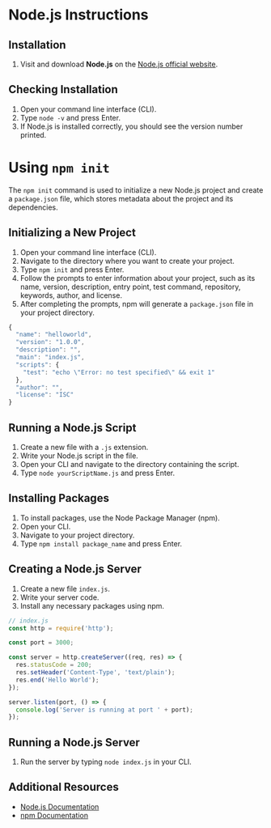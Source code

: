 # Node.js Instructions

## Installation
1. Visit and download **Node.js** on the [Node.js official website](https://nodejs.org/).

## Checking Installation
1. Open your command line interface (CLI).
2. Type `node -v` and press Enter.
3. If Node.js is installed correctly, you should see the version number printed.

# Using `npm init`

The `npm init` command is used to initialize a new Node.js project and create a `package.json` file, which stores metadata about the project and its dependencies.

## Initializing a New Project
1. Open your command line interface (CLI).
2. Navigate to the directory where you want to create your project.
3. Type `npm init` and press Enter.
4. Follow the prompts to enter information about your project, such as its name, version, description, entry point, test command, repository, keywords, author, and license.
5. After completing the prompts, npm will generate a `package.json` file in your project directory.

```javascript
{
  "name": "helloworld",
  "version": "1.0.0",
  "description": "",
  "main": "index.js",
  "scripts": {
    "test": "echo \"Error: no test specified\" && exit 1"
  },
  "author": "",
  "license": "ISC"
}
```

## Running a Node.js Script
1. Create a new file with a `.js` extension.
2. Write your Node.js script in the file.
3. Open your CLI and navigate to the directory containing the script.
4. Type `node yourScriptName.js` and press Enter.

## Installing Packages
1. To install packages, use the Node Package Manager (npm).
2. Open your CLI.
3. Navigate to your project directory.
4. Type `npm install package_name` and press Enter.

## Creating a Node.js Server

1. Create a new file `index.js`. 
2. Write your server code.
3. Install any necessary packages using npm.

```javascript
// index.js
const http = require('http');

const port = 3000;

const server = http.createServer((req, res) => {
  res.statusCode = 200;
  res.setHeader('Content-Type', 'text/plain');
  res.end('Hello World');
});

server.listen(port, () => {
  console.log('Server is running at port ' + port);
});
```

## Running a Node.js Server

1. Run the server by typing `node index.js` in your CLI.

## Additional Resources
- [Node.js Documentation](https://nodejs.org/en/docs/)
- [npm Documentation](https://docs.npmjs.com/)
